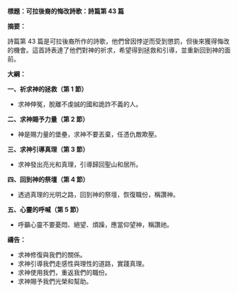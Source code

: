 **標題：可拉後裔的悔改詩歌：詩篇第 43 篇**

**摘要：**

詩篇第 43 篇是可拉後裔所作的詩歌，他們曾因悖逆而受到懲罰，但後來獲得悔改的機會。這首詩表達了他們對神的祈求，希望得到拯救和引導，並重新回到神的面前。

**大綱：**

**一、祈求神的拯救（第 1 節）**
* 求神伸冤，脫離不虔誠的國和詭詐不義的人。

**二、求神賜予力量（第 2 節）**
* 神是賜力量的堡壘，求神不要丟棄，任憑仇敵欺壓。

**三、求神引導真理（第 3 節）**
* 求神發出亮光和真理，引導歸回聖山和居所。

**四、回到神的祭壇（第 4 節）**
* 透過真理的光明之路，回到神的祭壇，恢復職份，稱讚神。

**五、心靈的呼喊（第 5 節）**
* 呼籲心靈不要憂悶、絕望、煩躁，應當仰望神，稱讚祂。

**禱告：**

* 求神修復與我們的關係。
* 求神引導我們走感性與理性的道路，實踐真理。
* 求神使用我們，重返我們的職份。
* 求神賜予我們光榮和幫助。